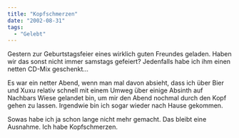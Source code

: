 ```yaml
---
title: "Kopfschmerzen"
date: "2002-08-31"
tags:
  - "Gelebt"
---
```


Gestern zur Geburtstagsfeier eines wirklich guten Freundes geladen. Haben wir das sonst nicht immer samstags gefeiert? Jedenfalls habe ich ihm einen netten CD-Mix geschenkt…

Es war ein netter Abend, wenn man mal davon absieht, dass ich über Bier und Xuxu relativ schnell mit einem Umweg über einige Absinth auf Nachbars Wiese gelandet bin, um mir den Abend nochmal durch den Kopf gehen zu lassen. Irgendwie bin ich sogar wieder nach Hause gekommen.

Sowas habe ich ja schon lange nicht mehr gemacht. Das bleibt eine Ausnahme. Ich habe Kopfschmerzen.
